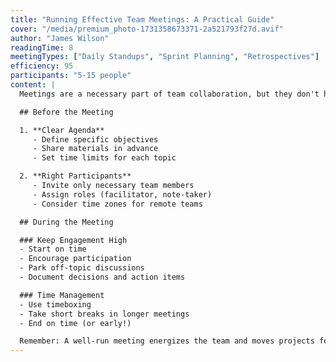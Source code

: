```yaml
---
title: "Running Effective Team Meetings: A Practical Guide"
cover: "/media/premium_photo-1731358673371-2a521793f27d.avif"
author: "James Wilson"
readingTime: 8
meetingTypes: ["Daily Standups", "Sprint Planning", "Retrospectives"]
efficiency: 95
participants: "5-15 people"
content: |
  Meetings are a necessary part of team collaboration, but they don't have to be time-wasters. Learn how to make your team meetings both efficient and effective.

  ## Before the Meeting

  1. **Clear Agenda**
     - Define specific objectives
     - Share materials in advance
     - Set time limits for each topic

  2. **Right Participants**
     - Invite only necessary team members
     - Assign roles (facilitator, note-taker)
     - Consider time zones for remote teams

  ## During the Meeting

  ### Keep Engagement High
  - Start on time
  - Encourage participation
  - Park off-topic discussions
  - Document decisions and action items

  ### Time Management
  - Use timeboxing
  - Take short breaks in longer meetings
  - End on time (or early!)

  Remember: A well-run meeting energizes the team and moves projects forward. A poorly run meeting does the opposite.
---
```


